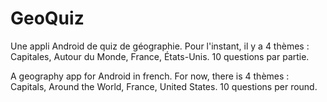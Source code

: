 # GeoQuiz
Une appli Android de quiz de géographie. Pour l'instant, il y a 4 thèmes : Capitales, Autour du Monde, France, États-Unis. 10 questions par partie.

A geography app for Android in french. For now, there is 4 thèmes : Capitals, Around the World, France, United States. 10 questions per round.
